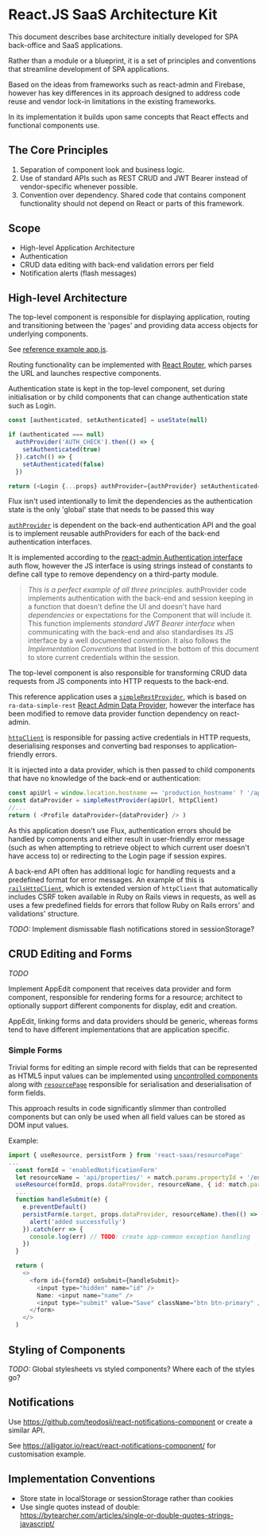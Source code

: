 # React.JS SaaS Architecture Kit

This document describes base architecture initially developed for
SPA back-office and SaaS applications.

Rather than a module or a blueprint, it is a set of principles
and conventions that streamline development of SPA
applications.

Based on the ideas from frameworks such as react-admin and Firebase,
however has key differences in its approach designed to address
code reuse and vendor lock-in limitations in the existing frameworks.

In its implementation it builds upon same concepts that React effects
and functional components use.

## The Core Principles

1. Separation of component look and business logic.
2. Use of standard APIs such as REST CRUD and JWT Bearer instead of
vendor-specific whenever possible.
3. Convention over dependency. Shared code that contains component
functionality should not depend on React or parts of this framework.

## Scope

* High-level Application Architecture
* Authentication
* CRUD data editing with back-end validation errors per field
* Notification alerts (flash messages)

## High-level Architecture

The top-level component is responsible for displaying application, routing
and transitioning between the 'pages' and providing data access objects
for underlying components.

See [reference example app.js](samples/app.js).

Routing functionality can be implemented with [React Router](https://reacttraining.com/react-router/web/guides/quick-start), which parses the URL and launches respective components.

Authentication state is kept in the top-level component, set during initialisation
or by child components that can change authentication state such as Login.

```js
const [authenticated, setAuthenticated] = useState(null)

if (authenticated === null)
  authProvider('AUTH_CHECK').then(() => {
    setAuthenticated(true)
  }).catch(() => {
    setAuthenticated(false)
  })

return (<Login {...props} authProvider={authProvider} setAuthenticated={setAuthenticated} />)
```

Flux isn't used intentionally to limit the dependencies
as the authentication state is the only 'global' state
that needs to be passed this way 

[`authProvider`](samples/authProvider.js) is dependent on the back-end authentication API and
the goal is to implement reusable authProviders for each of the back-end authentication interfaces.

It is implemented according to the [react-admin Authentication interface](https://marmelab.com/react-admin/Authentication.html) auth flow, however the JS interface is using strings
instead of constants to define call type to remove dependency on a third-party module.

> *This is a perfect example of all three principles.* authProvider code implements
> authentication with the back-end and session keeping in a function that doesn't define the UI
> and doesn't have hard _dependencies_ or expectations for the Component that will include it.
> This function implements _standard JWT Bearer interface_ when communicating with the back-end
> and also standardises its JS interface by a well documented _convention_.
> It also follows the _Implementation Conventions_ that listed in the bottom of this document
> to store current credentials within the session.

The top-level component is also responsible for transforming CRUD data requests from JS
components into HTTP requests to the back-end.

This reference application uses a [`simpleRestProvider`](samples/simpleRestProvider.js), which
is based on `ra-data-simple-rest` [React Admin Data Provider](https://marmelab.com/react-admin/DataProviders.html),
however the interface has been modified to remove data provider function dependency on react-admin.

[`httpClient`](data/httpClient.js) is responsible for passing active credentials in
HTTP requests, deserialising responses and converting bad responses to application-friendly errors.

It is injected into a data provider, which is then passed to child components that have
no knowledge of the back-end or authentication:

```js
const apiUrl = window.location.hostname == 'production_hostname' ? '/api' : 'http://localhost:3000'
const dataProvider = simpleRestProvider(apiUrl, httpClient)
//...
return ( <Profile dataProvider={dataProvider} /> )
```

As this application doesn't use Flux, authentication errors should be handled by components
and either result in user-friendly error message (such as when attempting to retrieve object to which
current user doesn't have access to) or redirecting to the Login page if session expires.

A back-end API often has additional logic for handling requests and a predefined format for error
messages. An example of this is [`railsHttpClient`](data/railsHttpClient.js), which is extended
version of `httpClient` that automatically includes CSRF token available in Ruby on Rails views
in requests, as well as uses a few predefined fields for errors that follow Ruby on Rails errors'
and validations' structure.

*TODO:* Implement dismissable flash notifications stored in sessionStorage?

## CRUD Editing and Forms

*TODO*

Implement AppEdit component that receives data provider and form component,
responsible for rendering forms for a resource; architect to optionally
support different components for display, edit and creation.

AppEdit, linking forms and data providers should be generic, whereas forms
tend to have different implementations that are application specific.

### Simple Forms

Trivial forms for editing an simple record with fields that can be represented as HTML5 input values
can be implemented using [uncontrolled components](https://reactjs.org/docs/uncontrolled-components.html)
along with [`resourcePage`](data/resourcePage.js) responsible for serialisation and
deserialisation of form fields.

This approach results in code significantly slimmer than controlled components but
can only be used when all field values can be stored as DOM input values.

Example:
```javascript
import { useResource, persistForm } from 'react-saas/resourcePage'
...
  const formId = 'enabledNotificationForm'
  let resourceName = 'api/properties/' + match.params.propertyId + '/enabled_notifications'
  useResource(formId, props.dataProvider, resourceName, { id: match.params.id })
  ...
  function handleSubmit(e) {
    e.preventDefault()
    persistForm(e.target, props.dataProvider, resourceName).then(() => {
      alert('added successfully')
    }).catch(err => {
      console.log(err) // TODO: create app-common exception handling
    })
  }

  return (
    <>
      <form id={formId} onSubmit={handleSubmit}>
        <input type="hidden" name="id" />
        Name: <input name="name" />
        <input type="submit" value="Save" className="btn btn-primary" />
      </form>
    </>
  )
```

## Styling of Components

*TODO:* Global stylesheets vs styled components? Where each of the styles go?

## Notifications

Use https://github.com/teodosii/react-notifications-component
or create a similar API.

See https://alligator.io/react/react-notifications-component/
for customisation example.

## Implementation Conventions

* Store state in localStorage or sessionStorage rather than cookies
* Use single quotes instead of double: https://bytearcher.com/articles/single-or-double-quotes-strings-javascript/
